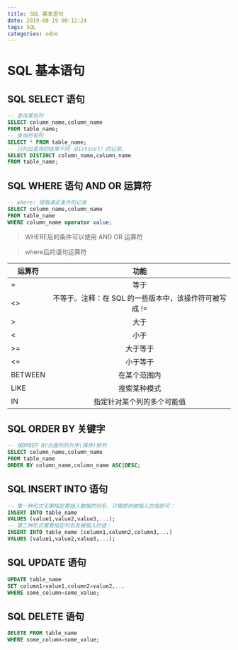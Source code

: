 ```yaml
---
title: SQL 基本语句
date: 2019-08-19 00:12:24
tags: SQL
categories: odoo
---
```


# SQL 基本语句

## SQL SELECT 语句

```sql
-- 查询某些列
SELECT column_name,column_name
FROM table_name;
-- 查询所有列
SELECT * FROM table_name;
-- 只列出查询的结果不同（distinct）的记录。
SELECT DISTINCT column_name,column_name
FROM table_name;
```

## SQL WHERE 语句 AND OR 运算符

```sql
-- where: 提取满足条件的记录
SELECT column_name,column_name 
FROM table_name 
WHERE column_name operator value;
```

> WHERE后的条件可以使用 AND OR 运算符

> where后的语句运算符

运算符  | 功能
-------|:-----:
=      |等于
<>     |不等于。注释：在 SQL 的一些版本中，该操作符可被写成 !=
>      |大于
<      |小于
>=     |大于等于
<=     |小于等于
BETWEEN|在某个范围内
LIKE   |搜索某种模式
IN     |指定针对某个列的多个可能值

## SQL ORDER BY 关键字

```sql
-- 按ORDER BY后面列的升序(降序)排列
SELECT column_name,column_name
FROM table_name
ORDER BY column_name,column_name ASC|DESC;
```

## SQL INSERT INTO 语句

```sql
-- 第一种形式无需指定要插入数据的列名，只需提供被插入的值即可：
INSERT INTO table_name 
VALUES (value1,value2,value3,...);
-- 第二种形式需要指定列名及被插入的值：
INSERT INTO table_name (column1,column2,column3,...) 
VALUES (value1,value2,value3,...);
```

## SQL UPDATE 语句

```sql
UPDATE table_name
SET column1=value1,column2=value2,...
WHERE some_column=some_value;
```

## SQL DELETE 语句

```sql
DELETE FROM table_name
WHERE some_column=some_value;
```